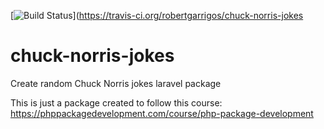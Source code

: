 [![Build Status](https://travis-ci.org/robertgarrigos/chuck-norris-jokes.svg?branch=master)](https://travis-ci.org/robertgarrigos/chuck-norris-jokes

# chuck-norris-jokes
Create random Chuck Norris jokes laravel package

This is just a package created to follow this course: https://phppackagedevelopment.com/course/php-package-development

